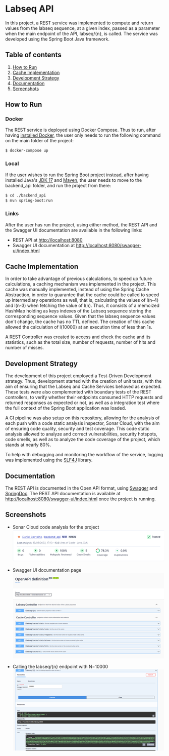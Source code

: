 # Labseq API

In this project, a REST service was implemented to compute and return values from the labseq sequence, at a given index, passed as a parameter when the main endpoint of the API, labseq/{n}, is called. The service was developed using the Spring Boot Java framework.

## Table of contents
1. [How to Run](#how-to-run)
2. [Cache Implementation](#cache-implementation)
3. [Development Strategy](#development-strategy)
4. [Documentation](#documentation)
5. [Screenshots](#screenshots)

## How to Run

### Docker 

The REST service is deployed using Docker Compose. Thus to run, after having [installed Docker](https://docs.docker.com/engine/install/), the user only needs to run the following command on the main folder of the project:

```bash
$ docker-compose up
```

### Local

If the user wishes to run the Spring Boot project instead, after having installed Java's [JDK 17](https://www.oracle.com/java/technologies/javase/jdk17-archive-downloads.html) and [Maven](https://maven.apache.org/), the user needs to move to the backend_api folder, and run the project from there:

```bash
$ cd ./backend_api
$ mvn spring-boot:run
```
### Links

After the user has run the project, using either method, the REST API and the Swagger UI documentation are available in the following links:

- REST API at [http://localhost:8080](http://localhost:8080)
- Swagger UI documentation at [http://localhost:8080/swagger-ui/index.html](http://localhost:8080/swagger-ui/index.html)

## Cache Implementation

In order to take advantage of previous calculations, to speed up future calculations, a caching mechanism was implemented in the project. This cache was manually implemented, instead of using the Spring Cache Abstraction, in order to guarantee that the cache could be called to speed up intermediary operations as well, that is, calculating the values of l(n-4) and l(n-3) when fetching the value of l(n). Thus, it consists of a memoized HashMap holding as keys indexes of the Labseq sequence storing the corresponding sequence values. Given that the labseq sequence values don't change, the cache has no TTL defined.
The creation of this cache allowed the calculation of l(10000) at an execution time of less than 1s.

A REST Controller was created to access and check the cache and its statistics, such as the total size, number of requests, number of hits and number of misses.

## Development Strategy

The development of this project employed a Test-Driven Development strategy. Thus, development started with the creation of unit tests, with the aim of ensuring that the Labseq and Cache Services behaved as expected. These tests were also complemented with boundary tests of the REST controllers, to verify whether their endpoints consumed HTTP requests and returned responses as expected or not, as well as a integration test where the full context of the Spring Boot application was loaded.

A CI pipeline was also setup on this repository, allowing for the analysis of each push with a code static analysis inspector, Sonar Cloud, with the aim of ensuring code quality, security and test coverage. This code static analysis allowed to analyze and correct vulnerabilities, security hotspots, code smells, as well as to analyze the code coverage of the project, which stands at nearly 80%.

To help with debugging and monitoring the workflow of the service, logging was implemented using the [SLF4J](https://www.slf4j.org/manual.html) library.

## Documentation

The REST API is documented in the Open API format, using [Swagger](https://swagger.io/) and [SpringDoc](https://springdoc.org/). 
The REST API documentation is available at [http://localhost:8080/swagger-ui/index.html](http://localhost:8080/swagger-ui/index.html) once the project is running.

## Screenshots

- Sonar Cloud code analysis for the project
![Sonar Cloud code analysis for the project](./images/sonar_analysis.png "Sonar Cloud code analysis for the project")

- Swagger UI documentation page
![Swagger UI documentation page](./images/swagger_ui.png)

- Calling the labseq/{n} endpoint with N=10000
![Calling the labseq/{n} endpoint with N=10000](./images/endpoint_10000.png)
